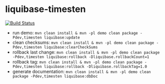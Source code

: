 # liquibase-timesten

[![Build Status](https://travis-ci.org/mbocek/liquibase-timesten.svg?branch=master)](https://travis-ci.org/mbocek/liquibase-timesten)


* run demo: ```mvn clean install & mvn -pl demo clean package -Pdev,timesten liquibase:update```
* clean checksums: ```mvn clean install & mvn -pl demo clean package -Pdev,timesten liquibase:clearCheckSums```
* rollback last change: ```mvn clean install & mvn -pl demo clean package -Pdev,timesten liquibase:rollback -Dliquibase.rollbackCount=1```
* rollback tag: ```mvn clean install & mvn -pl demo clean package -Pdev,timesten liquibase:rollback -Dliquibase.rollbackTag=1.0```
* generate documentation: ```mvn clean install & mvn -pl demo clean package -Pdev,timesten liquibase:dbDoc```


